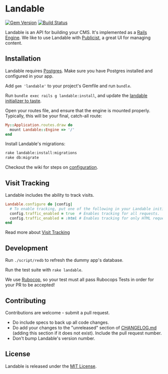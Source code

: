 # Landable

[![Gem Version](http://badge.fury.io/rb/landable.svg)](http://rubygems.org/gems/landable)
[![Build Status](https://travis-ci.org/enova/landable.svg?branch=master)](https://travis-ci.org/enova/landable)

Landable is an API for building your CMS. It's implemented as a [Rails Engine](http://guides.rubyonrails.org/engines.html). We like to use Landable with [Publicist](https://github.com/enova/publicist), a great UI for managing content.


## Installation

Landable requires [Postgres](https://github.com/ged/ruby-pg). Make sure you have Postgres installed and configured in your app.

Add `gem 'landable'` to your project's Gemfile and run `bundle`.

Run `bundle exec rails g landable:install`, and update the [landable initializer to taste](https://github.com/enova/landable/wiki/Configuration).

Open your routes file, and ensure that the engine is mounted properly. Typically, this will be your final, catch-all route:

```ruby
My::Application.routes.draw do
  mount Landable::Engine => '/'
end
```
Install Landable's migrations:

```sh
rake landable:install:migrations
rake db:migrate
```

Checkout the wiki for steps on [configuration](https://github.com/enova/landable/wiki/Configuration).

## Visit Tracking
Landable includes the ability to track visits.

```ruby
Landable.configure do |config|
  # To enable tracking, put one of the following in your Landable initializer:
  config.traffic_enabled = true  # Enables tracking for all requests.  (:all is also accepted here.)
  config.traffic_enabled = :html # Enables tracking for only HTML requests.
end
```

Read more about [Visit Tracking](https://github.com/enova/landable/wiki/Visit-Tracking)

## Development

Run `./script/redb` to refresh the dummy app's database.

Run the test suite with `rake landable`.

We use [Rubocop](https://github.com/bbatsov/rubocop), so your test must all pass Rubocops Tests in order for your PR to be accepted!

## Contributing 
Contributions are welcome - submit a pull request.

* Do include specs to back up all code changes.
* Do add your changes to the "unreleased" section of [CHANGELOG.md](CHANGELOG.md) (adding this section if it does not exist). Include the pull request number.
* Don't bump Landable's version number.

## License

Landable is released under the [MIT License](https://github.com/enova/landable/blob/master/MIT-LICENSE).
